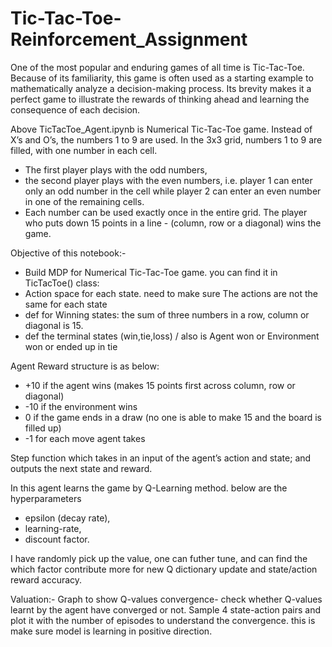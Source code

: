 # Tic-Tac-Toe-Reinforcement_Assignment

One of the most popular and enduring games of all time is Tic-Tac-Toe. Because of its familiarity, this game is often used as a starting example to mathematically analyze a decision-making process. Its brevity makes it a perfect game to illustrate the rewards of thinking ahead and learning the consequence of each decision.

Above TicTacToe_Agent.ipynb is Numerical Tic-Tac-Toe game. Instead of X’s and O’s, the numbers 1 to 9 are used.
In the 3x3 grid, numbers 1 to 9 are filled, with one number in each cell. 
* The first player plays with the odd numbers, 
* the second player plays with the even numbers, i.e. player 1 can enter only an odd number in the cell while player 2 can enter an even number in one of the remaining cells. 
* Each number can be used exactly once in the entire grid. The player who puts down 15 points in a line - (column, row or a diagonal) wins the game.

Objective of this notebook:- 
* Build MDP for Numerical Tic-Tac-Toe game. you can find it in TicTacToe() class:
* Action space for each state. need to make sure The actions are not the same for each state
* def for Winning states: the sum of three numbers in a row, column or diagonal is 15.
* def the terminal states (win,tie,loss) / also is Agent won or Environment won or ended up in tie

Agent Reward structure is as below:
* +10 if the agent wins (makes 15 points first across column, row or diagonal)
* -10 if the environment wins
* 0 if the game ends in a draw (no one is able to make 15 and the board is filled up)
* -1 for each move agent takes

Step function which takes in an input of the agent’s action and state; and outputs the next state and reward. 

In this agent learns the game by Q-Learning method. 
below are the hyperparameters 
* epsilon (decay rate),
* learning-rate,
* discount factor.

I have randomly pick up the value, one can futher tune, and can find the which factor contribute more for new Q dictionary update and state/action reward accuracy. 

Valuation:- 
Graph to show Q-values convergence- check whether Q-values learnt by the agent have converged or not. Sample 4 state-action pairs and plot it with the number of episodes to understand the convergence.
this is make sure model is learning in positive direction. 
